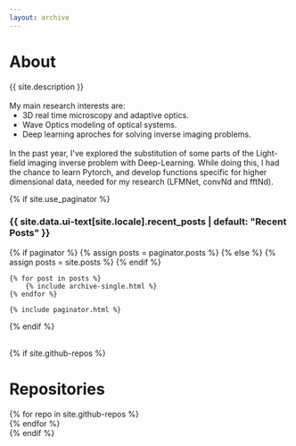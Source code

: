 ```yaml
---
layout: archive
---
```

<h1 class="page__title" itemprop="headline">About</h1>
<article class="text__description">
    {{ site.description }}
    <br>
    <br>
    My main research interests are:
    <ul style="margin-top: 0; margin-bottom: 0;">    
        <li style="margin-top: 0; margin-bottom: 0;">3D real time microscopy and adaptive optics.</li>
        <li style="margin-top: 0; margin-bottom: 0;">Wave Optics modeling of optical systems.</li>
        <li style="margin-top: 0; margin-bottom: 0;">Deep learning aproches for solving inverse imaging problems.</li>
    </ul>
    <br>
    In the past year, I've explored the substitution of some parts of the Light-field imaging inverse problem with Deep-Learning. While doing this, I had the chance to learn Pytorch, and develop functions specific for higher dimensional data, needed for my research (LFMNet, convNd and fftNd).
</article>
  
{% if site.use_paginator %}
    <h3 class="archive__subtitle">{{ site.data.ui-text[site.locale].recent_posts | default: "Recent Posts" }}</h3>
    {% if paginator %}
        {% assign posts = paginator.posts %}
    {% else %}
        {% assign posts = site.posts %}
    {% endif %}

    {% for post in posts %}
        {% include archive-single.html %}
    {% endfor %}

    {% include paginator.html %}
{% endif %}


<br>
{% if site.github-repos %}
<h1>Repositories</h1>
<div class="grid__wrapper">
{% for repo in site.github-repos %}
  <div class="github-card" data-github="{{repo.name}}" data-width="300em" data-height="" data-theme="default"></div>
{% endfor %}
</div>
<script src="/assets/github-cards/src/widget.js"></script>
{% endif %}